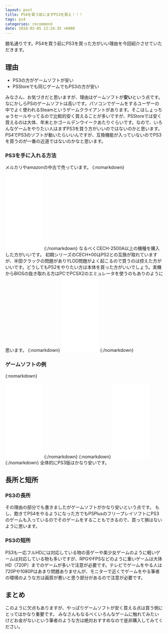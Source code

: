 ```yaml
---
layout: post
title: PS4を買う前にまずPS3を買え！！！
tags: ps4
categories: recommend
date: 2018-02-05 13:24:35 +0900
---
```


題名通りです。PS4を買う前にPS3を買った方がいい理由を今回紹介させていただきます。

理由
--

*   PS3の方がゲームソフトが安い
*   PSStoreでも同じゲームでもPS3の方が安い

みなさん、お気づきだと思いますが、理由はゲームソフトが**安い**という点です。 なにかしらPSのゲームソフトは高いです。パソコンでゲームをするユーザーの中でよく使われるSteamというゲームクライアントがあります。そこはしょっちゅうセールやってるので比較的安く買えることが多いですが、PSStoreでは安く買えるのは大体、年末とかゴールデンウイークあたりぐらいです。なので、いろんなゲームをやりたい人はまずPS3を買う方がいいのではないのかと思います。 PS4でPS3のソフトが動いたらいいんですが、互換機能が入っていないのでPS3を買うのが一番の近道ではないのかなと思います。

### PS3を手に入れる方法

メルカリやamazonの中古で売っています。
{:nomarkdown}
<iframe style="width:120px;height:240px;" marginwidth="0" marginheight="0" scrolling="no" frameborder="0" src="//rcm-fe.amazon-adsystem.com/e/cm?lt1=_blank&bc1=000000&IS2=1&bg1=FFFFFF&fc1=000000&lc1=0000FF&t=yonedayuto-22&language=ja_JP&o=9&p=8&l=as4&m=amazon&f=ifr&ref=as_ss_li_til&asins=B00MGDX5CO&linkId=3d78105c34f36285a39a6ebe2ad40b93"></iframe>
{:/nomarkdown} 
なるべくCECH-2500A以上の機種を購入した方がいいです。 初期シリーズのCECH*00はPS2との互換が取れていますが、半田クラックの問題がありYLOD問題がよく起こるので買うのは控えた方がいいです。どうしてもPS2をやりたい方は本体を買った方がいいでしょう。実機からBIOSの抜き取れる方はPCでPCSX2のエミュレータを使うのもありのように思います。
{:nomarkdown}
<iframe style="width:120px;height:240px;" marginwidth="0" marginheight="0" scrolling="no" frameborder="0" src="//rcm-fe.amazon-adsystem.com/e/cm?lt1=_blank&bc1=000000&IS2=1&bg1=FFFFFF&fc1=000000&lc1=0000FF&t=yonedayuto-22&language=ja_JP&o=9&p=8&l=as4&m=amazon&f=ifr&ref=as_ss_li_til&asins=B0006B0ZZI&linkId=72096d130d63667228fa07d522bcdc7b"></iframe>
{:/nomarkdown}


### ゲームソフトの例

{:nomarkdown}
<iframe style="width:120px;height:240px;" marginwidth="0" marginheight="0" scrolling="no" frameborder="0" src="//rcm-fe.amazon-adsystem.com/e/cm?lt1=_blank&bc1=000000&IS2=1&bg1=FFFFFF&fc1=000000&lc1=0000FF&t=yonedayuto-22&language=ja_JP&o=9&p=8&l=as4&m=amazon&f=ifr&ref=as_ss_li_til&asins=B00A64CFIK&linkId=0efef6656614638f37e499d9be998ba7"></iframe>
{:/nomarkdown}
{:nomarkdown}
<iframe style="width:120px;height:240px;" marginwidth="0" marginheight="0" scrolling="no" frameborder="0" src="//rcm-fe.amazon-adsystem.com/e/cm?lt1=_blank&bc1=000000&IS2=1&bg1=FFFFFF&fc1=000000&lc1=0000FF&t=yonedayuto-22&language=ja_JP&o=9&p=8&l=as4&m=amazon&f=ifr&ref=as_ss_li_til&asins=B00PAATQYQ&linkId=c36e22a1331244da3a24d7f9ccbb8346"></iframe>
{:/nomarkdown}
全体的にPS3版はかなり安いです。

長所と短所
-----

### PS3の長所

その理由の部分でも書きましたがゲームソフトがかなり安いという点です。 もし、飽きてPS4をやるようになった方でもPSPlusのフリープレイソフトにPS3のゲームも入っているのでそのゲームをすることもできるので、買って損はないように思います。

### PS3の短所

PS3も一応フルHDには対応している物の音ゲーや美少女ゲームのように軽いゲームは対応している物も多いですが、RPGやFPSなどのように重いゲームは大体HD（720P）までのゲームが多いで注意が必要です。テレビでゲームをやる人は720Pや1080Pはあまり問題ありませんが、モニターで近くでゲームをやる筆者の環境のような方は画質が悪いと思う部分があるので注意が必要です。

まとめ
---

このように欠点もありますが、やっぱりゲームソフトが安く買える点は買う側にとってはかなり重要です。 みなさんもなるべくいろんなゲームに触れてみたいけどお金がないという筆者のような方は絶対おすすめなので是非購入してみてください。